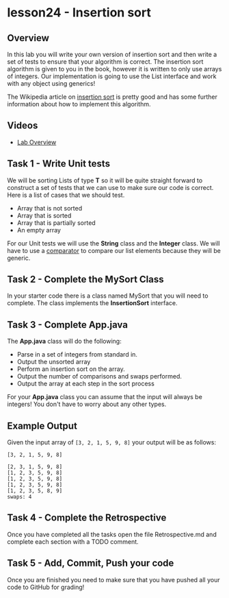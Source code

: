 # lesson24 - Insertion sort

## Overview

In this lab you will write your own version of insertion sort and then write a set of tests to
ensure that your algorithm is correct. The insertion sort algorithm is given to you in the book,
however it is written to only use arrays of integers. Our implementation is going to use the
List interface and work with any object using generics!

The Wikipedia article on [insertion sort](https://en.wikipedia.org/wiki/Insertion_sort) is pretty
good and has some further information about how to implement this algorithm.

## Videos

- [Lab Overview]()

## Task 1 - Write Unit tests

We will be sorting Lists of type **T** so it will be quite straight forward to construct a set of
tests that we can use to make sure our code is correct. Here is a list of cases that we should test.

- Array that is not sorted
- Array that is sorted
- Array that is partially sorted
- An empty array

For our Unit tests we will use the **String** class and the **Integer** class. We will have to use
a [comparator](https://docs.oracle.com/javase/10/docs/api/java/util/Comparator.html) to compare
our list elements because they will be generic.

## Task 2 - Complete the MySort Class

In your starter code there is a class named MySort that you will need to complete. The class
implements the **InsertionSort** interface. 

## Task 3 - Complete App.java

The **App.java** class will do the following:

- Parse in a set of integers from standard in.
- Output the unsorted array
- Perform an insertion sort on the array.
- Output the number of comparisons and swaps performed.
- Output the array at each step in the sort process

For your **App.java** class you can assume that the input will always be integers! You don't have
to worry about any other types.

## Example Output

Given the input array of `[3, 2, 1, 5, 9, 8]` your output will be as follows:

```
[3, 2, 1, 5, 9, 8]

[2, 3, 1, 5, 9, 8]
[1, 2, 3, 5, 9, 8]
[1, 2, 3, 5, 9, 8]
[1, 2, 3, 5, 9, 8]
[1, 2, 3, 5, 8, 9]
swaps: 4
```

## Task 4 - Complete the Retrospective

Once you have completed all the tasks open the file Retrospective.md and complete each section with
a TODO comment.

## Task 5 - Add, Commit, Push your code

Once you are finished you need to make sure that you have pushed all your code to GitHub for
grading!
